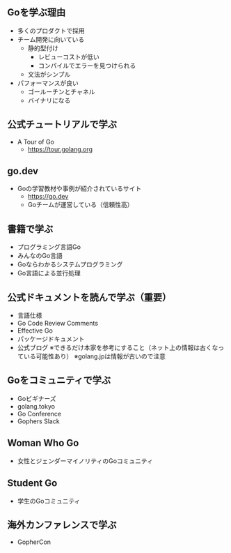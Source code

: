 ## Goを学ぶ理由
- 多くのプロダクトで採用
- チーム開発に向いている
  - 静的型付け
    - レビューコストが低い 
    - コンパイルでエラーを見つけられる
  - 文法がシンプル
- パフォーマンスが良い
  - ゴールーチンとチャネル
  - バイナリになる
## 公式チュートリアルで学ぶ
- A Tour of Go
  - https://tour.golang.org
## go.dev
- Goの学習教材や事例が紹介されているサイト
  - https://go.dev
  - Goチームが運営している（信頼性高）
## 書籍で学ぶ
- プログラミング言語Go
- みんなのGo言語
- Goならわかるシステムプログラミング
- Go言語による並行処理
## 公式ドキュメントを読んで学ぶ（重要）
- 言語仕様
- Go Code Review Comments
- Effective Go
- パッケージドキュメント
- 公式ブログ
※できるだけ本家を参考にすること（ネット上の情報は古くなっている可能性あり）
※golang.jpは情報が古いので注意
## Goをコミュニティで学ぶ
- Goビギナーズ
- golang.tokyo
- Go Conference
- Gophers Slack
## Woman Who Go
- 女性とジェンダーマイノリティのGoコミュニティ
## Student Go
- 学生のGoコミュニティ
## 海外カンファレンスで学ぶ
- GopherCon
